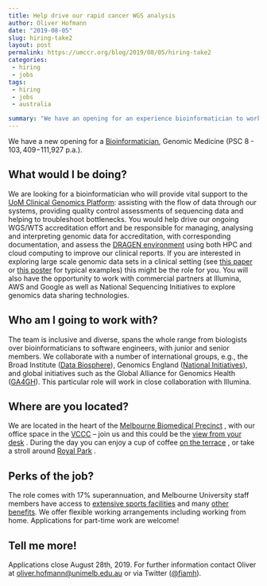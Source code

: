 ```yaml
---
title: Help drive our rapid cancer WGS analysis
author: Oliver Hofmann
date: "2019-08-05"
slug: hiring-take2
layout: post
permalink: https://umccr.org/blog/2019/08/05/hiring-take2
categories:
 - hiring
 - jobs
tags:
 - hiring
 - jobs
 - australia

summary: "We have an opening for an experience bioinformatician to work on WGS/WTS workflows and accreditation."
---
```


We have a new opening for a [Bioinformatician](http://jobs.unimelb.edu.au/caw/en/job/899782/bioinformatician-genomic-medicine), Genomic Medicine (PSC 8 - $103,409 -$111,927 p.a.).

## What would I be doing?

We are looking for a bioinformatician who will provide vital support to the [UoM Clinical Genomics Platform](https://research.unimelb.edu.au/centre-for-cancer-research/engage/services#clinical-genomics-platform): assisting with the flow of data through our systems, providing quality control assessments of sequencing data and helping to troubleshoot bottlenecks. You would help drive our ongoing WGS/WTS accreditation effort and be responsible for managing, analysing and interpreting genomic data for accreditation, with corresponding documentation, and assess the [DRAGEN environment](https://www.illumina.com/company/news-center/press-releases/2018/2349147.html) using both HPC and cloud computing to improve our clinical reports. If you are interested in exploring large scale genomic data sets in a clinical setting (see [this paper](https://www.biorxiv.org/content/10.1101/623702v1) or [this poster](https://www.nygenome.org/bioinformatics/wp-content/uploads/2019/05/BOG-poster-20194.pdf) for typical examples) this might be the role for you. You will also have the opportunity to work with commercial partners at Illumina, AWS and Google as well as National Sequencing Initiatives to explore genomics data sharing technologies.


## Who am I going to work with?

The team is inclusive and diverse, spans the whole range from biologists over bioinformaticians to software engineers, with junior and senior members. We collaborate with a number of international groups, e.g., the Broad Institute ([Data Biosphere](https://medium.com/@benedictpaten/a-data-biosphere-for-biomedical-research-d212bbfae95d)), Genomics England ([National Initiatives](https://broadinstitute.swoogo.com/national-initiatives-2019/236753)), and global initiatives such as the Global Alliance for Genomics Health ([GA4GH](https://www.ga4gh.org/)). This particular role will work in close collaboration with Illumina.

## Where are you located?

We are located in the heart of the [Melbourne Biomedical Precinct](https://www.melbournebiomed.com/) , with our office space in the [VCCC](https://www.viccompcancerctr.org/) – join us and this could be the [view from your desk](https://pbs.twimg.com/media/CiOHOayUUAEdG2D.jpg) . During the day you can enjoy a cup of coffee [on the terrace](https://plenarygroup.com/news-and-media/news/2016/parkvilles-new-rooftop-park-set-to-become-a-new-benchmark-for-melbourne) , or take a stroll around [Royal Park](https://en.wikipedia.org/wiki/Royal_Park,_Melbourne) .

## Perks of the job?

The role comes with 17% superannuation, and Melbourne University staff members have access to [extensive sports facilities](http://www.sport.unimelb.edu.au/fitnesscentres#Locations) and many [other benefits](https://about.unimelb.edu.au/careers/staff-benefits). We offer flexible working arrangements including working from home. Applications for part-time work are welcome!

## Tell me more!

Applications close August 28th, 2019. For further information contact Oliver at [oliver.hofmann@unimelb.edu.au](mailto:oliver.hofmann@unimelb.edu.au) or via Twitter ([@fiamh](https://twitter.com/fiamh?lang=en)).